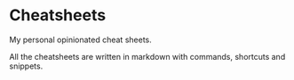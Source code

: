 # Cheatsheets

My personal opinionated cheat sheets.

All the cheatsheets are written in markdown with commands, shortcuts and snippets.
